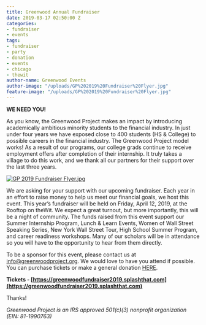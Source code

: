 ```yaml
---
title: Greenwood Annual Fundraiser
date: 2019-03-17 02:50:00 Z
categories:
- fundraiser
- events
tags:
- fundraiser
- party
- donation
- events
- chicago
- thewit
author-name: Greenwood Events
author-image: "/uploads/GP%202019%20Fundraiser%20Flyer.jpg"
feature-image: "/uploads/GP%202019%20Fundraiser%20Flyer.jpg"
---
```


**WE NEED YOU!**


As you know, the Greenwood Project makes an impact by introducing academically ambitious minority students to the financial industry. In just under four years we have exposed close to 400 students (HS & College) to possible careers in the financial industry. The Greenwood Project model works! As a result of our programs, our college grads continue to receive employment offers after completion of their internship. It truly takes a village to do this work, and we thank all our partners for their support over the last three years.

[![GP 2019 Fundraiser Flyer.jpg](/uploads/GP%202019%20Fundraiser%20Flyer.jpg)](https://greenwoodfundraiser2019.splashthat.com/)
 
We are asking for your support with our upcoming fundraiser. Each year in an effort to raise money to help us meet our financial goals, we host this event. This year’s fundraiser will be held on Friday, April 12, 2019, at the Rooftop on theWit. We expect a great turnout, but more importantly, this will be a night of community. The funds raised from this event support our Summer Internship Program, Lunch & Learn Events, Women of Wall Street Speaking Series, New York Wall Street Tour, High School Summer Program, and career readiness workshops. Many of our scholars will be in attendance so you will have to the opportunity to hear from them directly. 
 
To be a sponsor for this event, please contact us at info@greenwoodproject.org.  We would love to have you attend if possible. You can purchase tickets or make a general donation [HERE](https://greenwoodfundraiser2019.splashthat.com/). 

**Tickets - [https://greenwoodfundraiser2019.splashthat.com](https://greenwoodfundraiser2019.splashthat.com)**
 
Thanks!
 
*Greenwood Project is an IRS approved 501(c)(3) nonprofit organization (EIN: 81-1990763)*